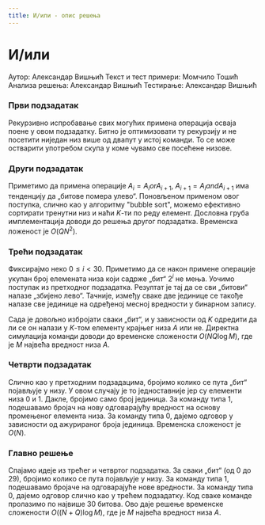 ```yaml
---
title: И/или - опис решења
---
```


# И/или
 
Аутор: Александар Вишњић
Текст и тест примери: Момчило Тошић
Анализа решења: Александар Вишњић
Тестирање: Александар Вишњић

  

### Први подзадатак
Рекурзивно испробавање свих могућих примена операција осваја поене у овом подзадатку. Битно је оптимизовати ту рекурзију и не посетити ниједан низ више од двапут у истој команди. То се може остварити употребом скупа у коме чувамо све посећене низове.
  

### Други подзадатак
Приметимо да примена операције $A_i = A_i or A_{i+1}, \ A_{i+1} = A_i and A_{i+1}$ има тенденцију да „битове помера улево“. Поновљеном применом овог поступка, слично као у алгоритму "bubble sort", можемо ефективно сортирати тренутни низ и наћи $K$-ти по реду елемент. Дословна груба имплементација доводи до решења другог подзадатка. Временска ложеност је $O(QN^2)$.

### Трећи подзадатак
Фиксирајмо неко $0 \leq i < 30$. Приметимо да се након примене операције укупан број елемената низа који садрже „бит“ $2^i$ не мења. Уочимо поступак из претходног подзадатка. Резултат је тај да се сви „битови“ налазе „збијено лево“. Тачније, између сваке две јединице се такође налазе све јединице на одређеној месној вредности у бинарном запису.

Сада је довољно избројати сваки „бит“, и у зависности од $K$ одредити да ли се он налази у $K$-том елементу крајњег низа $A$ или не. Директна симулација команди доводи до временске сложености $O(NQ\log M)$, где је $M$ највећа вредност низа $A$.

  

### Четврти подзадатак
Слично као у претходним подзадацима, бројимо колико се пута „бит“ појављује у низу. У овом случају је то једноставније јер су елементи низа $0$ и $1$. Дакле, бројимо само број јединица. За команду типа $1$, подешавамо бројач на нову одговарајућу вредност на основу промењеног елемента низа. За команду типа $0$, дајемо одговор у зависности од ажурираног броја јединица. Временска сложеност је $O(N)$. 

  

### Главно решење
Спајамо идеје из трећег и четвртог подзадатка. За сваки „бит“ (од $0$ до $29$), бројимо колико се пута појављује у низу. За команду типа $1$, подешавамо бројаче на одговарајуће нове вредности. За команду типа $0$, дајемо одговор слично као у трећем подзадатку. Код сваке команде пролазимо по највише $30$ битова. Ово даје решење временске сложености $O((N+Q)\log M)$, где је $M$ највећа вредност низа $A$.
